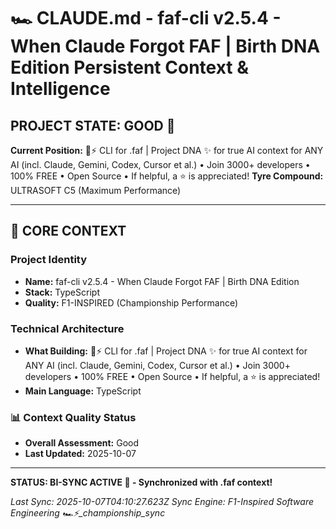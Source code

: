 # 🏎️ CLAUDE.md - faf-cli v2.5.4 - When Claude Forgot FAF | Birth DNA Edition Persistent Context & Intelligence

## PROJECT STATE: GOOD 🚀
**Current Position:** 🩵⚡️ CLI for .faf | Project DNA ✨ for true AI context for ANY AI (incl. Claude, Gemini, Codex, Cursor et al.) • Join 3000+ developers • 100% FREE • Open Source • If helpful, a ⭐ is appreciated!
**Tyre Compound:** ULTRASOFT C5 (Maximum Performance)

---

## 🎨 CORE CONTEXT

### Project Identity
- **Name:** faf-cli v2.5.4 - When Claude Forgot FAF | Birth DNA Edition
- **Stack:** TypeScript
- **Quality:** F1-INSPIRED (Championship Performance)

### Technical Architecture
- **What Building:** 🩵⚡️ CLI for .faf | Project DNA ✨ for true AI context for ANY AI (incl. Claude, Gemini, Codex, Cursor et al.) • Join 3000+ developers • 100% FREE • Open Source • If helpful, a ⭐ is appreciated!
- **Main Language:** TypeScript

### 📊 Context Quality Status
- **Overall Assessment:** Good
- **Last Updated:** 2025-10-07

---

**STATUS: BI-SYNC ACTIVE 🔗 - Synchronized with .faf context!**

*Last Sync: 2025-10-07T04:10:27.623Z*
*Sync Engine: F1-Inspired Software Engineering*
*🏎️⚡️_championship_sync*
